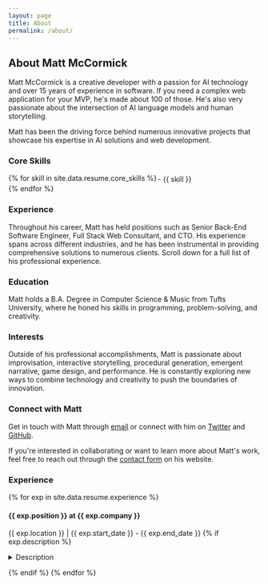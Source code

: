 ```yaml
---
layout: page
title: About
permalink: /about/
---
```


## About Matt McCormick

Matt McCormick is a creative developer with a passion for AI technology and over 15 years of experience in software. If you need a complex web application for your MVP, he's made about 100 of those. He's also very passionate about the intersection of AI language models and human storytelling.

Matt has been the driving force behind numerous innovative projects that showcase his expertise in AI solutions and web development.

### Core Skills
<p>
  <div style="display: flex; flex-wrap: wrap;">
  {% for skill in site.data.resume.core_skills %}
    <div style="flex: 1 1 33%; padding: 2px;">
      - {{ skill }}
    </div>
  {% endfor %}
  </div>
</p>

### Experience

Throughout his career, Matt has held positions such as Senior Back-End Software Engineer, Full Stack Web Consultant, and CTO. His experience spans across different industries, and he has been instrumental in providing comprehensive solutions to numerous clients. Scroll down for a full list of his professional experience.

### Education

Matt holds a B.A. Degree in Computer Science & Music from Tufts University, where he honed his skills in programming, problem-solving, and creativity.

### Interests

Outside of his professional accomplishments, Matt is passionate about improvisation, interactive storytelling, procedural generation, emergent narrative, game design, and performance. He is constantly exploring new ways to combine technology and creativity to push the boundaries of innovation.

### Connect with Matt

Get in touch with Matt through [email](mailto:info@mattcmccormick.com) or connect with him on [Twitter](https://twitter.com/MattCMcCormick) and [GitHub](https://github.com/MMcCormick).

If you're interested in collaborating or want to learn more about Matt's work, feel free to reach out through the [contact form](/contact) on his website.

### Experience

{% for exp in site.data.resume.experience %}
#### {{ exp.position }} at {{ exp.company }}
{{ exp.location }} | {{ exp.start_date }} - {{ exp.end_date }}
{% if exp.description %}
<p>
  <details>
    <summary>Description</summary>
    <ul>
    {% for desc in exp.description %}
        <li>{{ desc }}</li>
    {% endfor %}
    </ul>
  </details>
</p>
{% endif %}
{% endfor %}
